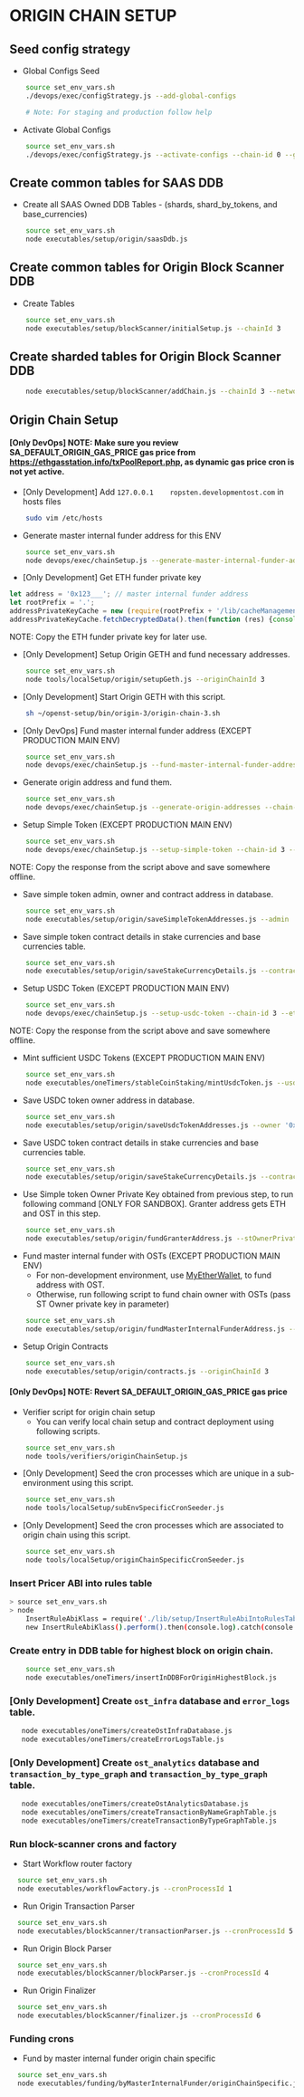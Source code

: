 # ORIGIN CHAIN SETUP

## Seed config strategy

* Global Configs Seed
```bash
    source set_env_vars.sh
    ./devops/exec/configStrategy.js --add-global-configs

    # Note: For staging and production follow help
```

* Activate Global Configs
```bash
    source set_env_vars.sh
    ./devops/exec/configStrategy.js --activate-configs --chain-id 0 --group-id 0
```

## Create common tables for SAAS DDB

* Create all SAAS Owned DDB Tables - (shards, shard_by_tokens, and base_currencies)
```bash
    source set_env_vars.sh
    node executables/setup/origin/saasDdb.js
```

## Create common tables for Origin Block Scanner DDB
* Create Tables
```bash
    source set_env_vars.sh
    node executables/setup/blockScanner/initialSetup.js --chainId 3
```

## Create sharded tables for Origin Block Scanner DDB
```bash
    node executables/setup/blockScanner/addChain.js --chainId 3 --networkId 3 --blockShardCount 1 --transactionShardCount 1 --economyAddressShardCount 2 
```

## Origin Chain Setup

#### [Only DevOps] NOTE: Make sure you review SA_DEFAULT_ORIGIN_GAS_PRICE gas price from https://ethgasstation.info/txPoolReport.php, as dynamic gas price cron is not yet active.

* [Only Development] Add `127.0.0.1    ropsten.developmentost.com` in hosts files 
```bash
    sudo vim /etc/hosts
```

* Generate master internal funder address for this ENV
```bash
    source set_env_vars.sh
    node devops/exec/chainSetup.js --generate-master-internal-funder-address --chain-id 3
```

* [Only Development] Get ETH funder private key
```js
let address = '0x123___'; // master internal funder address
let rootPrefix = '.';
addressPrivateKeyCache = new (require(rootPrefix + '/lib/cacheManagement/shared/AddressPrivateKey'))({ address: address});
addressPrivateKeyCache.fetchDecryptedData().then(function (res) {console.log("ETH Owner PK: ", res.data.private_key_d)});
```
NOTE: Copy the ETH funder private key for later use.

* [Only Development] Setup Origin GETH and fund necessary addresses.	
```bash	
    source set_env_vars.sh	
    node tools/localSetup/origin/setupGeth.js --originChainId 3
```

* [Only Development] Start Origin GETH with this script.	
```bash	
    sh ~/openst-setup/bin/origin-3/origin-chain-3.sh
```

* [Only DevOps] Fund master internal funder address (EXCEPT PRODUCTION MAIN ENV)
```bash
    source set_env_vars.sh
    node devops/exec/chainSetup.js --fund-master-internal-funder-address --chain-id 3 --eth-owner-private-key '0x0a___' --amount 10
```

* Generate origin address and fund them.
```bash
    source set_env_vars.sh
    node devops/exec/chainSetup.js --generate-origin-addresses --chain-id 3
```

* Setup Simple Token (EXCEPT PRODUCTION MAIN ENV)
```bash
    source set_env_vars.sh
    node devops/exec/chainSetup.js --setup-simple-token --chain-id 3 --eth-owner-private-key '0xabc___'
```

NOTE: Copy the response from the script above and save somewhere offline.

* Save simple token admin, owner and contract address in database.
```bash
    source set_env_vars.sh
    node executables/setup/origin/saveSimpleTokenAddresses.js --admin '0xabc___' --owner '0xabc___' --stContractAddress '0xabc___'
```

* Save simple token contract details in stake currencies and base currencies table.
```bash
    source set_env_vars.sh
    node executables/setup/origin/saveStakeCurrencyDetails.js --contractAddress '0xabc___'
```

* Setup USDC Token (EXCEPT PRODUCTION MAIN ENV)
```bash
    source set_env_vars.sh
    node devops/exec/chainSetup.js --setup-usdc-token --chain-id 3 --eth-owner-private-key '0xabc___'
```

NOTE: Copy the response from the script above and save somewhere offline.

* Mint sufficient USDC Tokens (EXCEPT PRODUCTION MAIN ENV)
```bash
    source set_env_vars.sh
    node executables/oneTimers/stableCoinStaking/mintUsdcToken.js --usdcTokenOwnerAddress "0xabc___" --usdcTokenOwnerPrivateKey "0xabc___" --usdcContractAddress "0xabc___" --usdcToMintInWei "200000000000000"
```

* Save USDC token owner address in database.
```bash
    source set_env_vars.sh
    node executables/setup/origin/saveUsdcTokenAddresses.js --owner '0xabc___'
```

* Save USDC token contract details in stake currencies and base currencies table.
```bash
    source set_env_vars.sh
    node executables/setup/origin/saveStakeCurrencyDetails.js --contractAddress '0xabc___'
```

* Use Simple token Owner Private Key obtained from previous step, to run following command [ONLY FOR SANDBOX].
Granter address gets ETH and OST in this step.
```bash
    source set_env_vars.sh
    node executables/setup/origin/fundGranterAddress.js --stOwnerPrivateKey '0x10___' --ethOwnerPrivateKey '0x3d___' --usdcOwnerPrivateKey '0xab___' --stAmount 1000000 --ethAmount 50 --usdcAmount 1000000
```

* Fund master internal funder with OSTs (EXCEPT PRODUCTION MAIN ENV)
    - For non-development environment, use [MyEtherWallet](https://www.myetherwallet.com/#send-transaction), to fund address with OST.
    - Otherwise, run following script to fund chain owner with OSTs (pass ST Owner private key in parameter)
```bash
    source set_env_vars.sh
    node executables/setup/origin/fundMasterInternalFunderAddress.js --stOwnerPrivateKey '0xabc___'
```

* Setup Origin Contracts
```bash
    source set_env_vars.sh
    node executables/setup/origin/contracts.js --originChainId 3
```

#### [Only DevOps] NOTE: Revert SA_DEFAULT_ORIGIN_GAS_PRICE gas price

* Verifier script for origin chain setup
    - You can verify local chain setup and contract deployment using following scripts.
```bash
    source set_env_vars.sh
    node tools/verifiers/originChainSetup.js
```

* [Only Development] Seed the cron processes which are unique in a sub-environment using this script.
```bash
    source set_env_vars.sh
    node tools/localSetup/subEnvSpecificCronSeeder.js
```

* [Only Development] Seed the cron processes which are associated to origin chain using this script.
```bash
    source set_env_vars.sh
    node tools/localSetup/originChainSpecificCronSeeder.js
```

### Insert Pricer ABI into rules table
``` bash
> source set_env_vars.sh
> node
    InsertRuleAbiKlass = require('./lib/setup/InsertRuleAbiIntoRulesTable.js');
    new InsertRuleAbiKlass().perform().then(console.log).catch(console.log)
```

### Create entry in DDB table for highest block on origin chain.
```bash
    source set_env_vars.sh
    node executables/oneTimers/insertInDDBForOriginHighestBlock.js
```

### [Only Development] Create `ost_infra` database and `error_logs` table.
```bash
   node executables/oneTimers/createOstInfraDatabase.js
   node executables/oneTimers/createErrorLogsTable.js
```

### [Only Development] Create `ost_analytics` database and `transaction_by_type_graph` and `transaction_by_type_graph` table.
```bash
   node executables/oneTimers/createOstAnalyticsDatabase.js
   node executables/oneTimers/createTransactionByNameGraphTable.js
   node executables/oneTimers/createTransactionByTypeGraphTable.js
```

### Run block-scanner crons and factory

* Start Workflow router factory
```bash
  source set_env_vars.sh
  node executables/workflowFactory.js --cronProcessId 1
```

* Run Origin Transaction Parser
```bash
  source set_env_vars.sh
  node executables/blockScanner/transactionParser.js --cronProcessId 5
```

* Run Origin Block Parser
```bash
  source set_env_vars.sh
  node executables/blockScanner/blockParser.js --cronProcessId 4
```

* Run Origin Finalizer
```bash
  source set_env_vars.sh
  node executables/blockScanner/finalizer.js --cronProcessId 6
```

### Funding crons
* Fund by master internal funder origin chain specific
```bash
  source set_env_vars.sh
  node executables/funding/byMasterInternalFunder/originChainSpecific.js --cronProcessId 7
```
